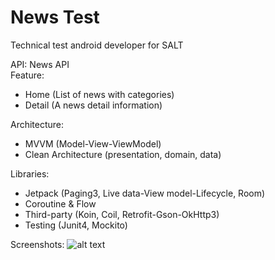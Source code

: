 # News Test
Technical test android developer for SALT

API: News API  
Feature:
- Home (List of news with categories)
- Detail (A news detail information)

Architecture:
- MVVM (Model-View-ViewModel)
- Clean Architecture (presentation, domain, data)

Libraries:
- Jetpack (Paging3, Live data-View model-Lifecycle, Room)
- Coroutine & Flow
- Third-party (Koin, Coil, Retrofit-Gson-OkHttp3)
- Testing (Junit4, Mockito)

Screenshots:
![alt text](https://github.com/yogadwiprasetyo/news-test/blob/main/image.jpg?raw=true)
